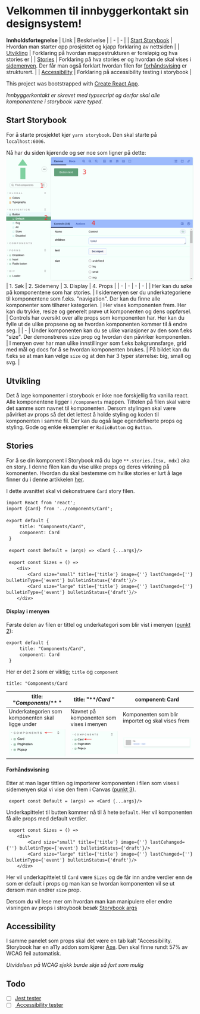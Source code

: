 # Velkommen til innbyggerkontakt sin designsystem!

**Innholdsfortegnelse**
| Link | Beskrivelse |
| - | - |
| [Start Storybook](#start-storybook) | Hvordan man starter opp prosjektet og kjapp forklaring av nettsiden |
| [Utvikling](#utvikling) | Forklaring på hvordan mappestrukturen er foreløpig og hva stories er |
| [Stories](#stories) | Forklaring på hva stories er og hvordan de skal vises i [sidemenyen](#display-i-menyen). Der får man også forklart hvordan filen for [forhåndsvising](#forhåndsvisning) er strukturert. |
| [Accessibility](#accessibility) | Forklaring på accessibility testing i storybook |


This project was bootstrapped with [Create React App](https://github.com/facebook/create-react-app).

*Innbyggerkontakt er skrevet med typsecript og derfor skal alle komponentene i storybook være typed.*

## Start Storybook
For å starte prosjektet kjør ```yarn storybook```. Den skal starte på ```localhost:6006```.

Nå har du siden kjørende og ser noe som ligner på dette:
 ![Storybook](public/storybook.png)
 | 1. Søk | 2. Sidemeny | 3. Display | 4. Props |
 | - | - | - | - |
 | Her kan du søke på komponentene som har stories. | I sidemenyen ser du underkategoriene til komponentene som f.eks. "navigation". Der kan du finne alle komponenter som tilhører kategorien. | Her vises komponenten frem. Her kan du trykke, resize og generelt prøve ut komponenten og dens oppførsel. | Controls har oversikt over alle props som komponenten har. Her kan du fylle ut de ulike propsene og se hvordan komponenten kommer til å endre seg. |
 | - |  Under komponenten kan du se ulike variasjoner av den som f.eks "size". Der demonstreres ```size``` prop og hvordan den påvirker komponenten. | I menyen over har man ulike innstillinger som f.eks bakgrunnsfarge, grid med mål og docs for å se hvordan komponenten brukes. | På bildet kan du f.eks se at man kan velge ```size``` og at den har 3 typer størrelse: big, small og svg. |

## Utvikling

Det å lage komponenter i storybook er ikke noe forskjellig fra vanilla react. 
Alle komponentene ligger i ```/components``` mappen. Tittelen på filen skal være det samme som navnet til komponenten.
Dersom stylingen skal være påvirket av props så det det lettest å holde styling og koden til komponenten i samme fil. 
Der kan du også lage egendefinerte props og styling. 
Gode og enkle eksempler er ```RadioButton``` og ```Button```.  
## Stories
For å se din komponent i Storybook må du lage ```**.stories.[tsx, mdx]``` aka en story. I denne filen kan du vise ulike props og deres virkning på komonenten. 
Hvordan du skal bestemme om hvilke stories er lurt å lage finner du i denne artikkelen [her](https://storybook.js.org/blog/testing-composite-components/).

I dette avsnittet skal vi dekonstruere ```Card``` story filen.
```
import React from 'react';
import {Card} from '../components/Card';

export default {
     title: "Components/Card",
     component: Card
 }

 export const Default = (args) => <Card {...args}/>

 export const Sizes = () => 
    <div>
        <Card size="small" title={'title'} image={''} lastChanged={''} bulletinType={'event'} bulletinStatus={'draft'}/>
        <Card size="large" title={'title'} image={''} lastChanged={''} bulletinType={'event'} bulletinStatus={'draft'}/>
    </div>
```

#### Display i menyen  

Første delen av filen er tittel og underkategori som blir vist i menyen ([punkt 2](public/storybook.png)):
```
export default {
     title: "Components/Card",
     component: Card 
 }
 ```
 Her er det 2 som er viktig; ```title``` og ```component``` 
``` 
title: "Components/Card 
```  
| title: "*Components*/** " | title: "**/*Card* " | component: Card |
| - | - | - |
| Underkategorien som komponenten skal ligge under | Navnet på komponenten som vises i menyen | Komponenten som blir importet og skal vises frem |
| ![Kategori](public/Storybook-menu-underkategori.png) | ![Komponent](public/Storybook-menu-component.png) | ![Import](public/Card.png) |

#### Forhåndsvisning
Etter at man lager tittlen og importerer komponenten i filen som vises i sidemenyen skal vi vise den frem i Canvas ([punkt 3](public/storybook.png)).
``` 
 export const Default = (args) => <Card {...args}/>
 ``` 
Underkapittelet til butten kommer nå til å hete ```Default```. Her vil komponenten få alle props med default verdier.

``` 
 export const Sizes = () => 
    <div>
        <Card size="small" title={'title'} image={''} lastCehanged={''} bulletinType={'event'} bulletinStatus={'draft'}/>
        <Card size="large" title={'title'} image={''} lastChanged={''} bulletinType={'event'} bulletinStatus={'draft'}/>
    </div>
```
Her vil underkapittelet til ```Card``` være ```Sizes``` og de får inn andre verdier  enn de som er default i props og man kan se hvordan komponenten vil se ut dersom man endrer ```size``` prop.

Dersom du vil lese mer om hvordan man kan manipulere eller endre visningen av props i stroybook besøk [Storybook args](https://storybook.js.org/docs/react/writing-stories/args)

## Accessibility
I samme panelet som props skal det være en tab kalt "Accessibility. Storybook har en a11y addon som kjører [Axe](https://github.com/dequelabs/axe-core). Den skal finne rundt 57% av WCAG feil automatisk. 

*Utvidelsen på WCAG sjekk burde skje så fort som mulig*

## Todo
- [ ] [Jest tester](https://storybook.js.org/blog/testing-component-interactions/)
- [ ] [ Accessibility tester](https://storybook.js.org/blog/accessibility-testing-with-storybook/)
